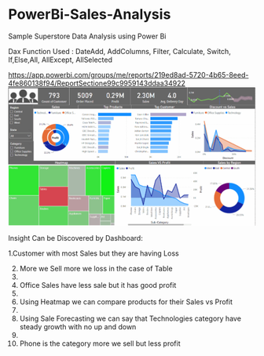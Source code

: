 # PowerBi-Sales-Analysis

Sample Superstore Data Analysis using Power Bi

Dax Function Used : DateAdd, AddColumns, Filter, Calculate, Switch, If,Else,All, AllExcept, AllSelected


https://app.powerbi.com/groups/me/reports/219ed8ad-5720-4b65-8eed-4fe860138f94/ReportSectione99c9959143ddaa34922
![](Sample/salesPb1.gif)

Insight Can be Discovered by Dashboard:

1.Customer with most Sales but they are having Loss

2. More we Sell more we loss in the case of Table
3. 
4. Office Sales have less sale but it has good profit
5. 
6. Using Heatmap we can compare products for their  Sales vs Profit 
7. 
8. Using Sale Forecasting we can say that Technologies category have steady growth with no up and down 
9. 
10. Phone is the category more we sell but less profit 
